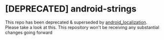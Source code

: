 # [DEPRECATED] android-strings

This repo has been deprecated & superseded by [android_localization](https://github.com/jayrave/android_localization). Please take a look at this. This repository won't be receiving any substantial changes going forward
